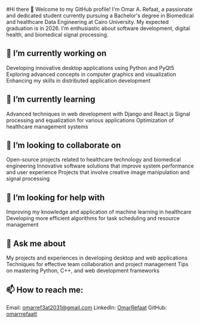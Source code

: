 #Hi there 👋
Welcome to my GitHub profile! I'm Omar A. Refaat, a passionate and dedicated student currently pursuing a Bachelor's degree in Biomedical and healthcare Data Engineering at Cairo University. My expected graduation is in 2026. I'm enthusiastic about software development, digital health, and biomedical signal processing.

## 🔭 I’m currently working on
Developing innovative desktop applications using Python and PyQt5
Exploring advanced concepts in computer graphics and visualization
Enhancing my skills in distributed application development

## 🌱 I’m currently learning
Advanced techniques in web development with Django and React.js
Signal processing and equalization for various applications
Optimization of healthcare management systems

## 👯 I’m looking to collaborate on
Open-source projects related to healthcare technology and biomedical engineering
Innovative software solutions that improve system performance and user experience
Projects that involve creative image manipulation and signal processing

## 🤔 I’m looking for help with
Improving my knowledge and application of machine learning in healthcare
Developing more efficient algorithms for task scheduling and resource management

## 💬 Ask me about
My projects and experiences in developing desktop and web applications
Techniques for effective team collaboration and project management
Tips on mastering Python, C++, and web development frameworks

## 📫 How to reach me:
Email: omarref3at2031@gmail.com
LinkedIn: [OmarRefaat](https://www.linkedin.com/in/omar-refaat-013972290/)
GitHub: [omarrrefaatt](https://github.com/omarrrefaatt)

